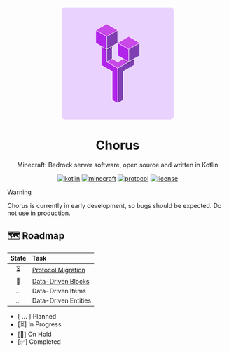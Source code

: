 <br />
<div align="center">

[![Chorus-OSS][chorus-oss_logo_url]][chorus-oss_url]

# Chorus

Minecraft: Bedrock server software, open source and written in Kotlin

[![kotlin][kotlin_badge_url]][kotlin_url]
[![minecraft][minecraft_badge_url]][minecraft_url]
[![protocol][protocol_badge_url]][protocol_url]
[![license][license_badge_url]][license_url]


</div>

> [!WARNING]
> Chorus is currently in early development, so bugs should be expected. Do not use in production.

## 🗺️ Roadmap

| State | Task                                                                               |
|:-----:|:-----------------------------------------------------------------------------------|
|   ⏳   | [Protocol Migration](https://github.com/Chorus-OSS/Chorus/tree/protocol-migration) |
|  🚧   | [Data-Driven Blocks](https://github.com/Chorus-OSS/Chorus/tree/block-definitions)  |
|  ...  | Data-Driven Items                                                                  |
|  ...  | Data-Driven Entities                                                               |

- [ ... ] Planned
- [⏳] In Progress
- [🚧] On Hold
- [✅] Completed


<!-- CHORUS -->
[chorus-oss_logo_url]: .github/img/chorus-oss.256.png
[chorus-oss_url]: https://chorus-oss.org
<!-- CHORUS -->

<!-- BADGES -->
[minecraft_badge_url]: https://img.shields.io/badge/minecraft-1.21.90-black?style=flat-square
[minecraft_url]: https://www.minecraft.net/en-us/article/minecraft-1-21-90-bedrock-changelog

[protocol_badge_url]: https://img.shields.io/badge/protocol-v818-white?style=flat-square
[protocol_url]: https://github.com/Mojang/bedrock-protocol-docs

[kotlin_badge_url]: https://img.shields.io/badge/kotlin-2.1.10-%237F52FF?style=flat-square&logo=kotlin&labelColor=white
[kotlin_url]: https://kotlinlang.org/

[license_badge_url]: https://img.shields.io/github/license/Chorus-OSS/Chorus?style=flat-square
[license_url]: LICENSE
<!-- BADGES -->